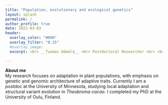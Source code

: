 ```yaml
---
title: "Population, evolutionary and ecological genetics"
layout: splash
permalink: /
author_profile: true
date: 2021-03-03
header:
  overlay_color: "#000"
  overlay_filter: "0.25"
  #overlay_image:
  excerpt: <br> __Tuomas Hämälä__ <br> Postdoctoral Researcher <br> <br> Department of Plant and Microbial Biology <br> University of Minnesota
  
---
```


__About me__ <br>
My research focuses on adaptation in plant populations, with emphasis on genetic and genomic architecture of adaptive traits. Currently I am a postdoc at the University of Minnesota, studying local adaptation and structural variant evolution in _Theobroma cacao_. I completed my PhD at the University of Oulu, Finland.
